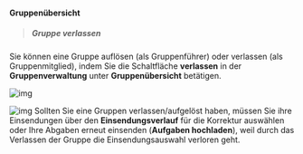 <!--
  - @file page_student_groups_groupMembers_de.md
  -
  - @license http://www.gnu.org/licenses/gpl-3.0.html GPL version 3
  -
  - @package OSTEPU (https://github.com/ostepu/system)
  - @since 0.4.0
  -
  - @author Till Uhlig <till.uhlig@student.uni-halle.de>
  - @date 2015
 -->

#### Gruppenübersicht

> ##### Gruppe verlassen #####
Sie können eine Gruppe auflösen (als Gruppenführer) oder verlassen (als Gruppenmitglied), indem Sie die Schaltfläche **verlassen** in der **Gruppenverwaltung** unter **Gruppenübersicht** betätigen.

![img](G.png "Gruppe verlassen/auflösen")

![img](H.png "Gruppe wurde verlassen")
Sollten Sie eine Gruppen verlassen/aufgelöst haben, müssen Sie ihre Einsendungen über den **Einsendungsverlauf** für die Korrektur auswählen oder Ihre Abgaben erneut einsenden (**Aufgaben hochladen**), weil durch das Verlassen der Gruppe die Einsendungsauswahl verloren geht. 